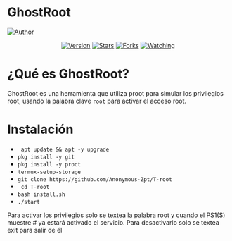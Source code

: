 # GhostRoot

<a href="https://github.com/LizandroYT"><img title="Author" src="https://img.shields.io/badge/Author-Lizandro%20YT-svg?style=for-the-badge&logo=github"></a>
<div align="center">
<a href="#"><img title="Version" src="https://img.shields.io/badge/Version-Beta-green.svg?style=flat-square"></a>
<a href="https://github.com/LizandroYT/GhostRoot/stargazers/"><img title="Stars" src="https://img.shields.io/github/stars/LizandroYT/GhostRoot?color=red&style=flat-square"></a>
<a href="https://github.com/LizandroYT/GhostRoot/network/members"><img title="Forks" src="https://img.shields.io/github/forks/LizandroYT/GhostRoot?color=red&style=flat-square"></a>
<a href="https://github.com/LizandroYT/GhostRoot/watchers"><img title="Watching" src="https://img.shields.io/github/watchers/LizandroYT/GhostRoot?label=Watchers&color=blue&style=flat-square"></a>
</div>

# ¿Qué es GhostRoot? 

GhostRoot es una herramienta que utiliza proot para simular los privilegios root, usando la palabra clave `root` para activar el acceso root.

# Instalación

* ` apt update && apt -y upgrade` 
* ` pkg install -y git `
* ` pkg install -y proot `
* ` termux-setup-storage `
* ` git clone https://github.com/Anonymous-Zpt/T-root `
* ` cd T-root`
* ` bash install.sh `
* ` ./start ` 

Para activar los privilegios solo se textea la palabra root y cuando el PS1($) muestre # ya estará activado el servicio. 
Para desactivarlo solo se textea exit para salir de él 
